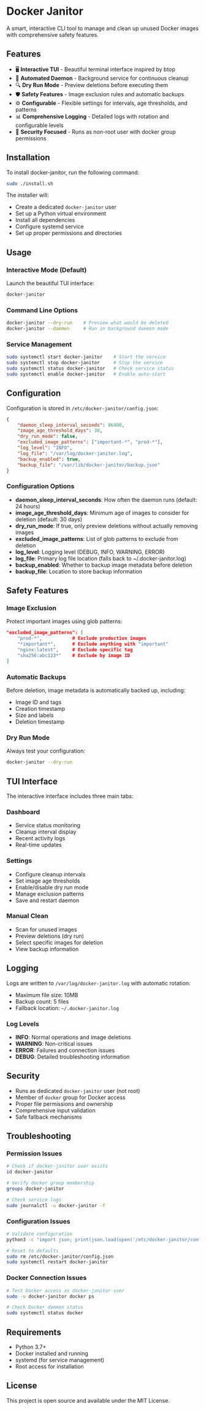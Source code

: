 # Docker Janitor

A smart, interactive CLI tool to manage and clean up unused Docker images with comprehensive safety features.

## Features

- 🖥️ **Interactive TUI** - Beautiful terminal interface inspired by btop
- 🤖 **Automated Daemon** - Background service for continuous cleanup
- 🔍 **Dry Run Mode** - Preview deletions before executing them
- 🛡️ **Safety Features** - Image exclusion rules and automatic backups
- ⚙️ **Configurable** - Flexible settings for intervals, age thresholds, and patterns
- 📊 **Comprehensive Logging** - Detailed logs with rotation and configurable levels
- 🔐 **Security Focused** - Runs as non-root user with docker group permissions

## Installation

To install docker-janitor, run the following command:

```bash
sudo ./install.sh
```

The installer will:
- Create a dedicated `docker-janitor` user
- Set up a Python virtual environment
- Install all dependencies
- Configure systemd service
- Set up proper permissions and directories

## Usage

### Interactive Mode (Default)
Launch the beautiful TUI interface:
```bash
docker-janitor
```

### Command Line Options
```bash
docker-janitor --dry-run    # Preview what would be deleted
docker-janitor --daemon     # Run in background daemon mode
```

### Service Management
```bash
sudo systemctl start docker-janitor    # Start the service
sudo systemctl stop docker-janitor     # Stop the service
sudo systemctl status docker-janitor   # Check service status
sudo systemctl enable docker-janitor   # Enable auto-start
```

## Configuration

Configuration is stored in `/etc/docker-janitor/config.json`:

```json
{
    "daemon_sleep_interval_seconds": 86400,
    "image_age_threshold_days": 30,
    "dry_run_mode": false,
    "excluded_image_patterns": ["important-*", "prod-*"],
    "log_level": "INFO",
    "log_file": "/var/log/docker-janitor.log",
    "backup_enabled": true,
    "backup_file": "/var/lib/docker-janitor/backup.json"
}
```

### Configuration Options

- **daemon_sleep_interval_seconds**: How often the daemon runs (default: 24 hours)
- **image_age_threshold_days**: Minimum age of images to consider for deletion (default: 30 days)
- **dry_run_mode**: If true, only preview deletions without actually removing images
- **excluded_image_patterns**: List of glob patterns to exclude from deletion
- **log_level**: Logging level (DEBUG, INFO, WARNING, ERROR)
- **log_file**: Primary log file location (falls back to ~/.docker-janitor.log)
- **backup_enabled**: Whether to backup image metadata before deletion
- **backup_file**: Location to store backup information

## Safety Features

### Image Exclusion
Protect important images using glob patterns:
```json
"excluded_image_patterns": [
    "prod-*",           # Exclude production images
    "*important*",      # Exclude anything with "important"
    "nginx:latest",     # Exclude specific tag
    "sha256:abc123*"    # Exclude by image ID
]
```

### Automatic Backups
Before deletion, image metadata is automatically backed up, including:
- Image ID and tags
- Creation timestamp
- Size and labels
- Deletion timestamp

### Dry Run Mode
Always test your configuration:
```bash
docker-janitor --dry-run
```

## TUI Interface

The interactive interface includes three main tabs:

### Dashboard
- Service status monitoring
- Cleanup interval display
- Recent activity logs
- Real-time updates

### Settings
- Configure cleanup intervals
- Set image age thresholds
- Enable/disable dry run mode
- Manage exclusion patterns
- Save and restart daemon

### Manual Clean
- Scan for unused images
- Preview deletions (dry run)
- Select specific images for deletion
- View backup information

## Logging

Logs are written to `/var/log/docker-janitor.log` with automatic rotation:
- Maximum file size: 10MB
- Backup count: 5 files
- Fallback location: `~/.docker-janitor.log`

### Log Levels
- **INFO**: Normal operations and image deletions
- **WARNING**: Non-critical issues
- **ERROR**: Failures and connection issues
- **DEBUG**: Detailed troubleshooting information

## Security

- Runs as dedicated `docker-janitor` user (not root)
- Member of `docker` group for Docker access
- Proper file permissions and ownership
- Comprehensive input validation
- Safe fallback mechanisms

## Troubleshooting

### Permission Issues
```bash
# Check if docker-janitor user exists
id docker-janitor

# Verify docker group membership
groups docker-janitor

# Check service logs
sudo journalctl -u docker-janitor -f
```

### Configuration Issues
```bash
# Validate configuration
python3 -c "import json; print(json.load(open('/etc/docker-janitor/config.json')))"

# Reset to defaults
sudo rm /etc/docker-janitor/config.json
sudo systemctl restart docker-janitor
```

### Docker Connection Issues
```bash
# Test Docker access as docker-janitor user
sudo -u docker-janitor docker ps

# Check Docker daemon status
sudo systemctl status docker
```

## Requirements

- Python 3.7+
- Docker installed and running
- systemd (for service management)
- Root access for installation

## License

This project is open source and available under the MIT License.
